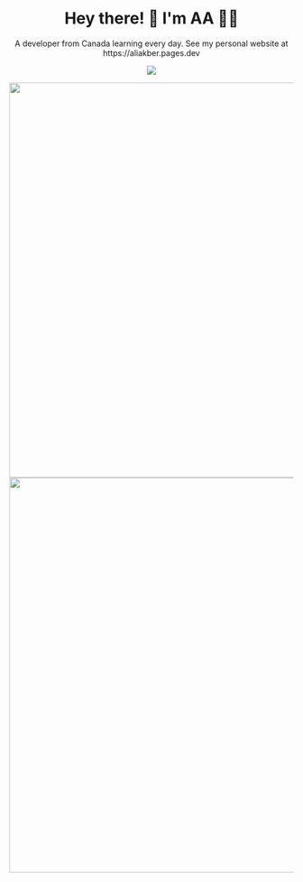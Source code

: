 <h1 align='center'>
  Hey there! 👋 I'm AA 👨‍💻
</h1>

<p align='center'>
  A developer from Canada learning every day.
  See my personal website at https://aliakber.pages.dev
</p>


<p align='center'>
  <a href="#"><img src="https://github-profile-summary-cards.vercel.app/api/cards/profile-details?username=aar072&theme=gruvbox&include_all_commits=true&count_private=true"></a>
</p>

<p align='center'>
<img src="https://bugzilla-stats-worker.aar072.workers.dev/" width='700'/>
<br>
<img src="https://github-readme-streak-stats.herokuapp.com/?user=aar072&theme=gruvbox&hide_border=true" width='700'/>
</p>
